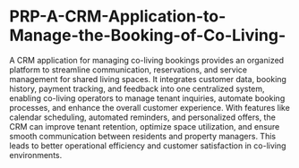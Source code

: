 # PRP-A-CRM-Application-to-Manage-the-Booking-of-Co-Living-
A CRM application for managing co-living bookings provides an organized platform to streamline communication, reservations, and service management for shared living spaces. It integrates customer data, booking history, payment tracking, and feedback into one centralized system, enabling co-living operators to manage tenant inquiries, automate booking processes, and enhance the overall customer experience. With features like calendar scheduling, automated reminders, and personalized offers, the CRM can improve tenant retention, optimize space utilization, and ensure smooth communication between residents and property managers. This leads to better operational efficiency and customer satisfaction in co-living environments.

